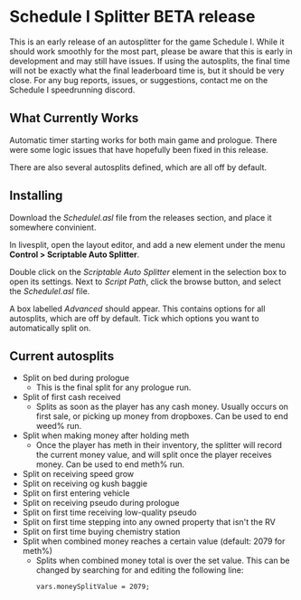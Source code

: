 # Schedule I Splitter BETA release
This is an early release of an autosplitter for the game Schedule I. While it should work smoothly for the most part, please be aware that this is early in development and may still have issues. If using the autosplits, the final time will not be exactly what the final leaderboard time is, but it should be very close. For any bug reports, issues, or suggestions, contact me on the Schedule I speedrunning discord.

## What Currently Works
Automatic timer starting works for both main game and prologue. There were some logic issues that have hopefully been fixed in this release.

There are also several autosplits defined, which are all off by default.

## Installing
Download the *ScheduleI.asl* file from the releases section, and place it somewhere convinient.

In livesplit, open the layout editor, and add a new element under the menu **Control > Scriptable Auto Splitter**.

Double click on the *Scriptable Auto Splitter* element in the selection box to open its settings. Next to *Script Path*, click the browse button, and select the *ScheduleI.asl* file.

A box labelled *Advanced* should appear. This contains options for all autosplits, which are off by default. Tick which options you want to automatically split on.

## Current autosplits
- Split on bed during prologue
  - This is the final split for any prologue run.
- Split of first cash received
  - Splits as soon as the player has any cash money. Usually occurs on first sale, or picking up money from dropboxes. Can be used to end weed% run.
- Split when making money after holding meth
  - Once the player has meth in their inventory, the splitter will record the current money value, and will split once the player receives money. Can be used to end meth% run.
- Split on receiving speed grow
- Split on receiving og kush baggie
- Split on first entering vehicle
- Split on receiving pseudo during prologue
- Split on first time receiving low-quality pseudo
- Split on first time stepping into any owned property that isn't the RV
- Split on first time buying chemistry station
- Split when combined money reaches a certain value (default: 2079 for meth%)
  - Splits when combined money total is over the set value. This can be changed by searching for and editing the following line:
    ```
    vars.moneySplitValue = 2079;
    ```

